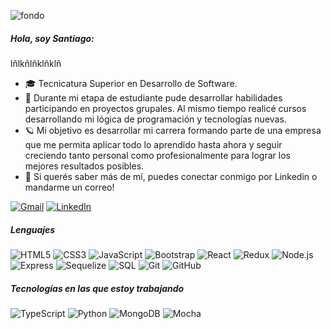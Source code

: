 

![fondo](https://user-images.githubusercontent.com/63272703/236352852-ea4b60aa-088b-4fb5-82c0-c5e10d9c7f77.jpg)

##### Hola, soy Santiago:

lñlkñlñklñklñ

- 🎓 Tecnicatura Superior en Desarrollo de Software.
- :test_tube: Durante mi etapa de estudiante pude desarrollar habilidades participando en proyectos grupales. Al mismo tiempo realicé cursos desarrollando mi lógica de programación y tecnologías nuevas.
- 🪐 Mi objetivo es desarrollar mi carrera formando parte de una empresa que me permita aplicar todo lo aprendido hasta ahora y seguir creciendo tanto personal como profesionalmente para lograr los mejores resultados posibles.
- :speech_balloon: Si querés saber más de mí, puedes conectar conmigo por Linkedin o mandarme un correo!

[![Gmail](https://img.shields.io/badge/-GMAIL-D14836?style=for-the-badge&logo=gmail&logoColor=white)](mailto:santisevilla.9@gmail.com)
[![LinkedIn](https://img.shields.io/badge/-LINKEDIN-0077B5?style=for-the-badge&logo=linkedin&logoColor=white)](https://www.linkedin.com/in/santiago-sevilla/)


##### Lenguajes

![HTML5](https://img.shields.io/badge/-HTML5-000000?style=flat&logo=html5)
![CSS3](https://img.shields.io/badge/-CSS3-000000?style=flat&logo=css3)
![JavaScript](https://img.shields.io/badge/-JavaScript-000000?style=flat&logo=javascript)
![Bootstrap](https://img.shields.io/badge/-Bootstrap-000000?style=flat&logo=Bootstrap)
![React](https://img.shields.io/badge/-React-000000?style=flat&logo=react)
![Redux](https://img.shields.io/badge/-Redux-000000?style=flat&logo=redux)
![Node.js](https://img.shields.io/badge/-Node.js-000000?style=flat&logo=node.js)
![Express](https://img.shields.io/badge/-Express-000000?style=flat&logo=express)
![Sequelize](https://img.shields.io/badge/-Sequelize-000000?style=flat&logo=sequelize)
![SQL](https://img.shields.io/badge/-SQL-000000?style=flat&logo=postgresql)
![Git](https://img.shields.io/badge/-Git-000000?style=flat&logo=Git)
![GitHub](https://img.shields.io/badge/-GitHub-000000?style=flat&logo=GitHub)

##### Tecnologías en las que estoy trabajando

![TypeScript](https://img.shields.io/badge/-TypeScript-000000?style=flat&logo=typescript)
![Python](https://img.shields.io/badge/-Python-000000?style=flat&logo=python)
![MongoDB](https://img.shields.io/badge/-MongoDB-000000?style=flat&logo=mongodb)
![Mocha](https://img.shields.io/badge/-Mocha-000000?style=flat&logo=mocha)
